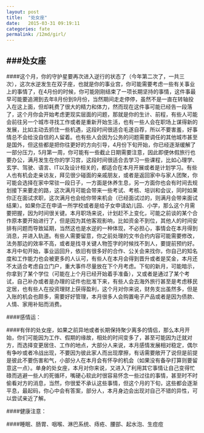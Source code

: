 ```yaml
---
layout: post
title:  "处女座"
date:   2015-03-31 09:19:11
categories: fate
permalink: /12md/girl/
---
```


###处女座
---

####这个月，你的守护星要再次进入逆行的状态了（今年第二次了，一共三次），这次水逆发生在双子座，也就是你的事业宫，你可能需要考虑一些有关事业上的事情了，在4月份的时候，你可能刚刚结束了一项长期坚持的事情，这件事最早可能要追溯到去年8月份到9月份，当然期间走走停停，虽然不是一直在转轴投入在这上面，但却耗费了很大的精力和体力，然而现在这件事可能已经告一段落了，这个月你会开始考虑更现实层面的问题，那就是你的生计、前程，有些人可能会前往另一个城市寻找工作或者是重新开始生活，也有一些人会在职场上谋得新的发展，比如主动去抓住一些机遇，这段时间很适合毛遂自荐，所以不要害羞，好事情总不会给没自信的人留着。也有些人会因为公务的问题需要调任的其他城市甚至是国外，但这些都是把你往更好的方向引导，4月份下旬开始，你已经逐渐缓解了一部分压力，5月第一周，你可能有一些截止日期需要注意，因此即便休假旅行也要办公，满月发生在你的学习宫，这段时间很适合去学习一些课程，比如心理学、玄学、驾驶、语言、IT以及设计相关的，都适合在本月开展或者是计划学习。有些人也有机会走亲访友，拜见很少碰面的亲戚朋友，或者是返回家中与家人团聚，你可能会选择在家中常驻一段日子，一方面是休养生息，另一方面你也会有时间去规划接下来要走的路，这次满月可能会带来一些考试、考核、培训和会议，同时如果你正在面试求职，这次满月也会给你带来机会（已经面试过的，则满月会带来面试结果）。如果你正在申请一所学校或者是给子女申请幼儿园、小学，那么这个月需要把握，因为时间很关键。本月职场来说，计划赶不上变化，可能之前谈的某个合作原本要开始进行了，但是因为其他客观影响，比如资金不到位，其他人的时间安排有问题而导致延期，当然这也是水逆的一种体现，不必担心，事情会在本月得到消息，并进入轨道。有些人需要留意，你之前处理的文书合约内容可能需要修改，法务那边的效率不高，或者是找寻关键人物签字的时候找不到人，要提前预约好。本月中旬开始，事业运回升，依旧有很多好的合作、公关会来找你，你自己的知名度和工作能力也会被更多的人认可，有些人在本月会得到晋升或者是奖金，本月还不太适合考虑自立门户，重大事件尽量放在下个月考虑。下旬的新月，可能暗示，你拿到了某个学位（可能在上个月已经开始着手准备），又或者是通过了某个考试，自己补办或者是办理的证件也批准下来，有些人会去海外旅行甚至是考虑移民定居，也有些人在投资理财上获得盈利，这个月对你来说，财务支出虽然多，但是入账的机会也颇多，需要好好管理，本月很多人会购置电子产品或者是因为债款、人情、家用补贴而消费。

####感情运：

####有伴的处女座，如果之前异地或者长期保持聚少离多的情侣，那么本月开始，你们可能因为工作、假期的缘故，相处的时间变多了，甚至可能因为迁就对方，而选择变更居住、工作的地点，大部分人来说，本月感情发展相对稳定，偶尔有争吵或者冷战出现，不要因为彼此家人而出现摩擦，有话需要敞开了说但是前提是彼此不要伤害和气，小部分人在本月会有怀孕的机会（如果没有备孕打算则要留意这一点）。单身的处女座，本月对你来说，又进入了利用其它事情让自己变得忙碌而逃避一些人的死循环，嘴硬心软此时很容易怀念一些过往的事情，甚至时不时偷看对方的消息，当然，你很爱不承认这些事情，但这个月的下旬，这些都会逐渐平息，最起码，你心中会有答案，部分人，本月身边会出现对自己不错的异性，可以尝试亲近了解。

####健康注意：

####睡眠、肠胃、咽喉、淋巴系统、痔疮、腰部、起水泡、生痘痘
